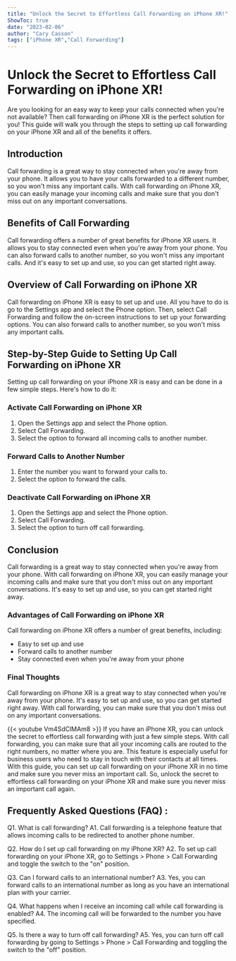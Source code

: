 ```yaml
---
title: "Unlock the Secret to Effortless Call Forwarding on iPhone XR!"
ShowToc: true 
date: "2023-02-06"
author: "Cary Casson" 
tags: ["iPhone XR","Call Forwarding"]
---
```

# Unlock the Secret to Effortless Call Forwarding on iPhone XR!

Are you looking for an easy way to keep your calls connected when you're not available? Then call forwarding on iPhone XR is the perfect solution for you! This guide will walk you through the steps to setting up call forwarding on your iPhone XR and all of the benefits it offers. 

## Introduction 

Call forwarding is a great way to stay connected when you're away from your phone. It allows you to have your calls forwarded to a different number, so you won't miss any important calls. With call forwarding on iPhone XR, you can easily manage your incoming calls and make sure that you don't miss out on any important conversations. 

## Benefits of Call Forwarding 

Call forwarding offers a number of great benefits for iPhone XR users. It allows you to stay connected even when you're away from your phone. You can also forward calls to another number, so you won't miss any important calls. And it's easy to set up and use, so you can get started right away. 

## Overview of Call Forwarding on iPhone XR

Call forwarding on iPhone XR is easy to set up and use. All you have to do is go to the Settings app and select the Phone option. Then, select Call Forwarding and follow the on-screen instructions to set up your forwarding options. You can also forward calls to another number, so you won't miss any important calls. 

## Step-by-Step Guide to Setting Up Call Forwarding on iPhone XR

Setting up call forwarding on your iPhone XR is easy and can be done in a few simple steps. Here's how to do it: 

### Activate Call Forwarding on iPhone XR

1. Open the Settings app and select the Phone option. 
2. Select Call Forwarding. 
3. Select the option to forward all incoming calls to another number. 

### Forward Calls to Another Number

1. Enter the number you want to forward your calls to. 
2. Select the option to forward the calls. 

### Deactivate Call Forwarding on iPhone XR

1. Open the Settings app and select the Phone option. 
2. Select Call Forwarding. 
3. Select the option to turn off call forwarding. 

## Conclusion

Call forwarding is a great way to stay connected when you're away from your phone. With call forwarding on iPhone XR, you can easily manage your incoming calls and make sure that you don't miss out on any important conversations. It's easy to set up and use, so you can get started right away. 

### Advantages of Call Forwarding on iPhone XR

Call forwarding on iPhone XR offers a number of great benefits, including: 

- Easy to set up and use 
- Forward calls to another number 
- Stay connected even when you're away from your phone 

### Final Thoughts

Call forwarding on iPhone XR is a great way to stay connected when you're away from your phone. It's easy to set up and use, so you can get started right away. With call forwarding, you can make sure that you don't miss out on any important conversations.

{{< youtube Vm4SdClMAm8 >}} 
If you have an iPhone XR, you can unlock the secret to effortless call forwarding with just a few simple steps. With call forwarding, you can make sure that all your incoming calls are routed to the right numbers, no matter where you are. This feature is especially useful for business users who need to stay in touch with their contacts at all times. With this guide, you can set up call forwarding on your iPhone XR in no time and make sure you never miss an important call. So, unlock the secret to effortless call forwarding on your iPhone XR and make sure you never miss an important call again.

## Frequently Asked Questions (FAQ) :
Q1. What is call forwarding?
A1. Call forwarding is a telephone feature that allows incoming calls to be redirected to another phone number.

Q2. How do I set up call forwarding on my iPhone XR?
A2. To set up call forwarding on your iPhone XR, go to Settings > Phone > Call Forwarding and toggle the switch to the "on" position.

Q3. Can I forward calls to an international number?
A3. Yes, you can forward calls to an international number as long as you have an international plan with your carrier.

Q4. What happens when I receive an incoming call while call forwarding is enabled?
A4. The incoming call will be forwarded to the number you have specified.

Q5. Is there a way to turn off call forwarding?
A5. Yes, you can turn off call forwarding by going to Settings > Phone > Call Forwarding and toggling the switch to the "off" position.


